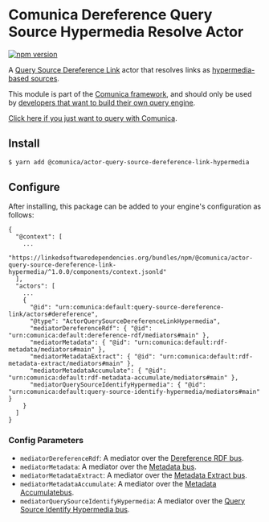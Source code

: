 # Comunica Dereference Query Source Hypermedia Resolve Actor

[![npm version](https://badge.fury.io/js/%40comunica%2Factor-query-source-dereference-link-hypermedia.svg)](https://www.npmjs.com/package/@comunica/actor-query-source-dereference-link-hypermedia)

A [Query Source Dereference Link](https://github.com/comunica/comunica/tree/master/packages/bus-query-source-dereference-link) actor that resolves links as [hypermedia-based sources](https://comunica.dev/docs/modify/advanced/hypermedia/).

This module is part of the [Comunica framework](https://github.com/comunica/comunica),
and should only be used by [developers that want to build their own query engine](https://comunica.dev/docs/modify/).

[Click here if you just want to query with Comunica](https://comunica.dev/docs/query/).

## Install

```bash
$ yarn add @comunica/actor-query-source-dereference-link-hypermedia
```

## Configure

After installing, this package can be added to your engine's configuration as follows:
```text
{
  "@context": [
    ...
    "https://linkedsoftwaredependencies.org/bundles/npm/@comunica/actor-query-source-dereference-link-hypermedia/^1.0.0/components/context.jsonld"
  ],
  "actors": [
    ...
    {
      "@id": "urn:comunica:default:query-source-dereference-link/actors#dereference",
      "@type": "ActorQuerySourceDereferenceLinkHypermedia",
      "mediatorDereferenceRdf": { "@id": "urn:comunica:default:dereference-rdf/mediators#main" },
      "mediatorMetadata": { "@id": "urn:comunica:default:rdf-metadata/mediators#main" },
      "mediatorMetadataExtract": { "@id": "urn:comunica:default:rdf-metadata-extract/mediators#main" },
      "mediatorMetadataAccumulate": { "@id": "urn:comunica:default:rdf-metadata-accumulate/mediators#main" },
      "mediatorQuerySourceIdentifyHypermedia": { "@id": "urn:comunica:default:query-source-identify-hypermedia/mediators#main" }
    }
  ]
}
```

### Config Parameters

* `mediatorDereferenceRdf`: A mediator over the [Dereference RDF bus](https://github.com/comunica/comunica/tree/master/packages/bus-dereference-rdf).
* `mediatorMetadata`: A mediator over the [Metadata bus](https://github.com/comunica/comunica/tree/master/packages/bus-metadata).
* `mediatorMetadataExtract`: A mediator over the [Metadata Extract bus](https://github.com/comunica/comunica/tree/master/packages/bus-metadata-extract).
* `mediatorMetadataAccumulate`: A mediator over the [Metadata Accumulatebus](https://github.com/comunica/comunica/tree/master/packages/bus-metadata-accumulate).
* `mediatorQuerySourceIdentifyHypermedia`: A mediator over the [Query Source Identify Hypermedia bus](https://github.com/comunica/comunica/tree/master/packages/bus-query-source-identify-hypermedia).
